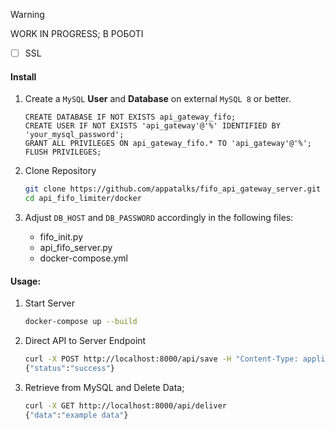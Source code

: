 > [!WARNING]
> WORK IN PROGRESS; В РОБОТІ

- [ ] SSL

#### Install

1. Create a ```MySQL``` **User** and **Database** on external ```MySQL 8``` or better.
   ```mysql
   CREATE DATABASE IF NOT EXISTS api_gateway_fifo;
   CREATE USER IF NOT EXISTS 'api_gateway'@'%' IDENTIFIED BY 'your_mysql_password';
   GRANT ALL PRIVILEGES ON api_gateway_fifo.* TO 'api_gateway'@'%';
   FLUSH PRIVILEGES;
   ```

2. Clone Repository
   ```bash
   git clone https://github.com/appatalks/fifo_api_gateway_server.git
   cd api_fifo_limiter/docker
   ```

3. Adjust ```DB_HOST``` and ```DB_PASSWORD``` accordingly in the following files:
   - fifo_init.py
   - api_fifo_server.py
   - docker-compose.yml

#### Usage:

1. Start Server
   ```bash
   docker-compose up --build
   ```

2. Direct API to Server Endpoint
   ```bash
   curl -X POST http://localhost:8000/api/save -H "Content-Type: application/json" -d '{"data": "example data"}'
   {"status":"success"}
   ```

3. Retrieve from MySQL and Delete Data;
   ```bash
   curl -X GET http://localhost:8000/api/deliver
   {"data":"example data"}
   ```

